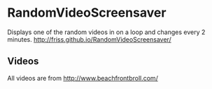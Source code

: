 RandomVideoScreensaver
======================

Displays one of the random videos in on a loop and changes every 2 minutes. http://friss.github.io/RandomVideoScreensaver/

## Videos
All videos are from http://www.beachfrontbroll.com/
